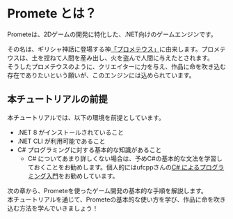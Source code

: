 # Promete とは？

Prometeは、2Dゲームの開発に特化した、.NET向けのゲームエンジンです。

その名は、ギリシャ神話に登場する神[「プロメテウス」](https://ja.wikipedia.org/wiki/%E3%83%97%E3%83%AD%E3%83%A1%E3%83%BC%E3%83%86%E3%82%A6%E3%82%B9)に由来します。プロメテウスは、土を捏ねて人間を産み出し、火を盗んで人間に与えたとされます。<br/>
そうしたプロメテウスのように、クリエイターに力を与え、作品に命を吹き込む存在でありたいという願いが、このエンジンには込められています。

## 本チュートリアルの前提

本チュートリアルでは、以下の環境を前提としています。

- .NET 8 がインストールされていること
- .NET CLI が利用可能であること
- C# プログラミングに対する基本的な知識があること
    - C# についてあまり詳しくない場合は、予めC#の基本的な文法を学習しておくことをお勧めします。個人的にはufcppさんの[C# によるプログラミング入門](https://ufcpp.net/study/csharp/)をお勧めしています。


次の章から、Prometeを使ったゲーム開発の基本的な手順を解説します。<br/>
本チュートリアルを通じて、Prometeの基本的な使い方を学び、作品に命を吹き込む方法を学んでいきましょう！
